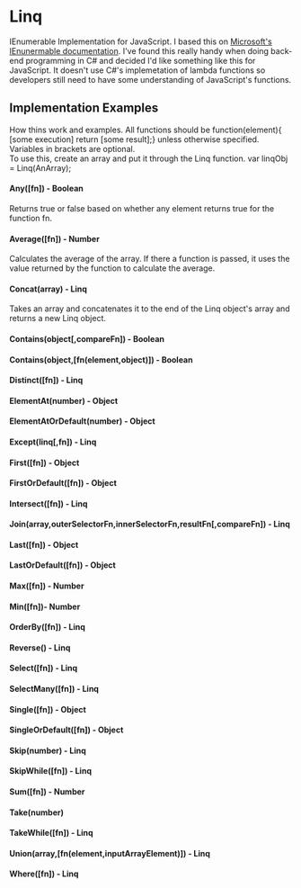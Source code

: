 <h1>Linq</h1>

IEnumerable Implementation for JavaScript. I based this on 
<a href="http://msdn.microsoft.com/en-us/library/system.linq.enumerable_methods(v=vs.110).aspx">Microsoft's IEnunermable documentation</a>.
I've found this really handy when doing back-end programming in C# and decided I'd like something like this for JavaScript. 
It doesn't use C#'s implemetation of lambda functions so developers still need to have some understanding of JavaScript's 
functions.

<h2>Implementation Examples</h2>
How thins work and examples. All functions should be function(element){ [some execution] return [some result];} unless otherwise
specified. 
<br>
Variables in brackets are optional.
<br>
To use this, create an array and put it through the Linq function. var linqObj = Linq(AnArray);
<h4>Any([fn]) - Boolean</h4>
Returns true or false based on whether any element returns true for the function fn.
<h4>Average([fn]) - Number</h4>
Calculates the average of the array. If there a function is passed, it uses the value returned by the function to calculate the average.
<h4>Concat(array) - Linq</h4>
Takes an array and concatenates it to the end of the Linq object's array and returns a new Linq object.
<h4>Contains(object[,compareFn]) - Boolean</h4>
<h4>Contains(object,[fn(element,object)]) - Boolean</h4>
<h4>Distinct([fn]) - Linq</h4>
<h4>ElementAt(number) - Object</h4>
<h4>ElementAtOrDefault(number) - Object</h4>
<h4>Except(linq[,fn]) - Linq</h4>
<h4>First([fn]) - Object</h4>
<h4>FirstOrDefault([fn]) - Object</h4>
<h4>Intersect([fn]) - Linq</h4>
<h4>Join(array,outerSelectorFn,innerSelectorFn,resultFn<innerElement,outerElement>[,compareFn]) - Linq</h4>
<h4>Last([fn]) - Object</h4>
<h4>LastOrDefault([fn]) - Object</h4>
<h4>Max([fn]) - Number</h4>
<h4>Min([fn])- Number</h4>
<h4>OrderBy([fn]) - Linq</h4>
<h4>Reverse() - Linq</h4>
<h4>Select([fn]) - Linq</h4>
<h4>SelectMany([fn]) - Linq</h4>
<h4>Single([fn]) - Object</h4>
<h4>SingleOrDefault([fn]) - Object</h4>
<h4>Skip(number) - Linq</h4>
<h4>SkipWhile([fn]) - Linq</h4>
<h4>Sum([fn]) - Number</h4>
<h4>Take(number)</h4>
<h4>TakeWhile([fn]) - Linq</h4>
<h4>Union(array,[fn(element,inputArrayElement)]) - Linq</h4>
<h4>Where([fn]) - Linq</h4>